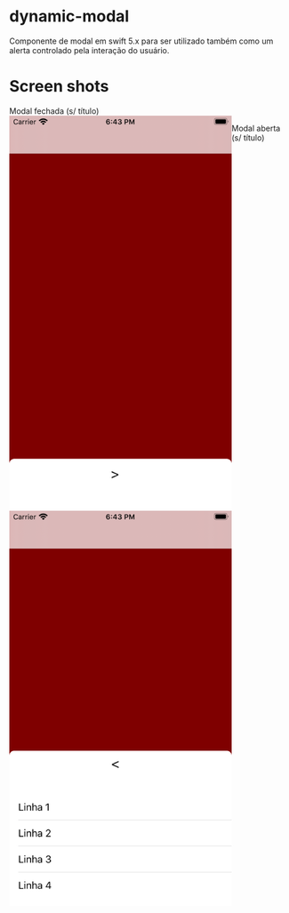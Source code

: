 # dynamic-modal
Componente de modal em swift 5.x para ser utilizado também como um alerta controlado pela interação do usuário.

# Screen shots

Modal fechada (s/ título)
<img align="left" src="snapshots/modal-closed-no-title.png" />


Modal aberta (s/ título)
<img align="left" src="snapshots/modal-openned-no-title-no-background.png" />
